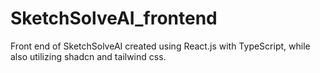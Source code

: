 # SketchSolveAI_frontend
Front end of SketchSolveAI created using React.js with TypeScript, while also utilizing shadcn and tailwind css.
